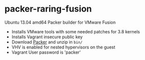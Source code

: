 packer-raring-fusion
====================

Ubuntu 13.04 amd64 Packer builder for VMware Fusion

* Installs VMware tools with some needed patches for 3.8 kernels
* Installs Vagrant insecure public key
* Download [Packer](http://www.packer.io/downloads.html) and unzip in `bin/`
* VHV is enabled for nested hypervisors on the guest
* Vagrant User password is 'packer'

